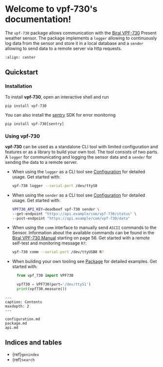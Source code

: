 # Welcome to vpf-730's documentation!

The `vpf-730` package allows communication with the [Biral VPF-730](https://www.biral.com/product/vpf-730-visibility-present-weather-sensor/#product-overview)
Present weather sensor. The package implements a `logger` allowing to continuously
log data from the sensor and store it in a local database and a `sender`
allowing to send data to a remote server via http requests.

```{image} ../source/img/pws.jpg
:align: center
```

## Quickstart

### Installation

To install **vpf-730**, open an interactive shell and run

```console
pip install vpf-730
```

You can also install the [sentry](https://sentry.io) SDK for error monitoring

```console
pip install vpf-730[sentry]
```

### Using vpf-730

**vpf-730** can be used as a standalone CLI tool with limited configuration and features or as a library to build your own tool.
The tool consists of two parts. A `logger` for communicating and logging the sensor data and a `sender` for sending the data to
a remote server.

- When using the `logger` as a CLI tool see [Configuration](configuration) for detailed usage. Get started with:

  ```bash
  vpf-730 logger --serial-port /dev/ttyS0
  ```

- When using the `sender` as a CLI tool see [Configuration](configuration) for detailed usage. Get started with:

  ```bash
  VPF730_API_KEY=deadbeef vpf-730 sender \
  --get-endpoint "https://api.example/com/vpf-730/status" \
  --post-endpoint "https://api.example/com/vpf-730/data"
  ```

- When using the `comm` interface to manually send `ASCII` commands to the Sensor.
  Information about the available commands can be found in the [Biral VPF-730 Manual](https://www.biral.com/wp-content/uploads/2019/07/VPF-710-730-750-Manual-102186.08E.pdf)
  starting on page 56. Get started with a remote self-test and monitoring message `R?`:

  ```bash
  vpf-730 comm --serial-port /dev/ttyUSB0 R?
  ```

- When building your own tooling see [Package](package) for detailed examples. Get started with:

  ```python
    from vpf_730 import VPF730

    vpf730 = VPF730(port='/dev/ttyS1')
    print(vpf730.measure())
  ```

```{toctree}
---
caption: Contents
maxdepth: 2
---

configuration.md
package.md
api.md
```

## Indices and tables

- {ref}`genindex`
- {ref}`search`
